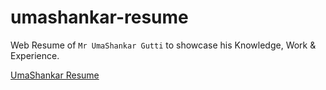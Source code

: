 # umashankar-resume
Web Resume of `Mr UmaShankar Gutti` to showcase his Knowledge, Work & Experience.

[UmaShankar Resume](https://aashishrbhandari.github.io/umashankar-resume/)
